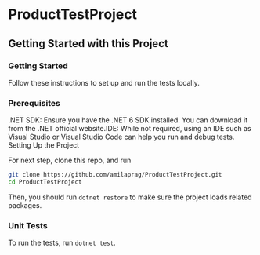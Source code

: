 # ProductTestProject

Getting Started with this Project
-----------

### Getting Started

Follow these instructions to set up and run the tests locally.

### Prerequisites
.NET SDK: Ensure you have the .NET 6 SDK installed. You can download it from the .NET official website.IDE: While not required, using an IDE such as Visual Studio or Visual Studio Code can help you run and debug tests.
Setting Up the Project

For next step, clone this repo, and run 

```sh
git clone https://github.com/amilaprag/ProductTestProject.git
cd ProductTestProject

```

Then, you should run `dotnet restore` to make sure the project loads related packages.

### Unit Tests

To run the tests, run `dotnet test`.

